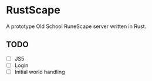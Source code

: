 # RustScape

A prototype Old School RuneScape server written in Rust.

## TODO

- [ ] JS5
- [ ] Login
- [ ] Initial world handling

